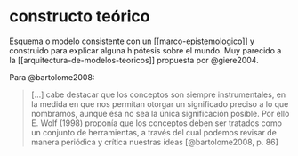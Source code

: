 # constructo teórico
Esquema o modelo consistente con un [[marco-epistemologico]] y construido para explicar alguna hipótesis sobre el mundo. Muy parecido a la [[arquitectura-de-modelos-teoricos]] propuesta por @giere2004.

Para @bartolome2008:

>\[...\] cabe destacar que los conceptos son siempre instrumentales, en la medida en que nos permitan otorgar un significado preciso a lo que nombramos, aunque ésa no sea la única significación posible. Por ello E. Wolf (1998) proponía que los conceptos deben ser tratados como un conjunto de herramientas, a través del cual podemos revisar de manera periódica y crítica nuestras ideas [@bartolome2008, p. 86]
